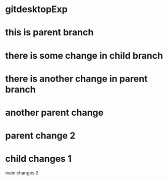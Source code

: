 # gitdesktopExp

# this is parent branch

# there is some change in child branch

# there is another change in parent branch

# another parent change

# parent change 2

# child changes 1

main changes 2
